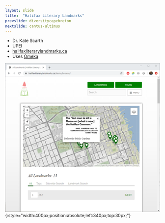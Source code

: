 ```yaml
---
layout: slide
title:  "Halifax Literary Landmarks"
prevslide: diversitycapebreton
nextslide: cantus-ultimus
---
```

* Dr. Kate Scarth
* UPEI
* [halifaxliterarylandmarks.ca](https://halifaxliterarylandmarks.ca)
* Uses [Omeka](https://omeka.org)

![](../assets/literarylandmarks.png){:style="width:400px;position:absolute;left:340px;top:30px;"}

